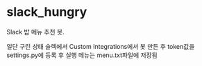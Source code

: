 # slack_hungry
Slack 밥 메뉴 추천 봇.

일단 구린 상태
슬렉에서 Custom Integrations에서 봇 만든 후 token값을 settings.py에 등록 후 실행
메뉴는 menu.txt파일에 저장됨
